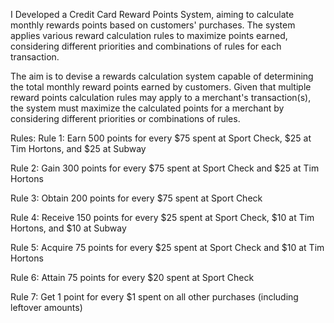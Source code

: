 I Developed a Credit Card Reward Points System, aiming to calculate monthly rewards points based on customers' purchases. 
The system applies various reward calculation rules to maximize points earned, considering different priorities and combinations of rules for each transaction.

The aim is to devise a rewards calculation system capable of determining the total monthly reward points earned by customers. 
Given that multiple reward points calculation rules may apply to a merchant's transaction(s), the system must maximize the calculated 
points for a merchant by considering different priorities or combinations of rules.

Rules:
Rule 1: Earn 500 points for every $75 spent at Sport Check, $25 at Tim Hortons, and $25 at Subway

Rule 2: Gain 300 points for every $75 spent at Sport Check and $25 at Tim Hortons

Rule 3: Obtain 200 points for every $75 spent at Sport Check

Rule 4: Receive 150 points for every $25 spent at Sport Check, $10 at Tim Hortons, and $10 at Subway

Rule 5: Acquire 75 points for every $25 spent at Sport Check and $10 at Tim Hortons

Rule 6: Attain 75 points for every $20 spent at Sport Check

Rule 7: Get 1 point for every $1 spent on all other purchases (including leftover amounts)
